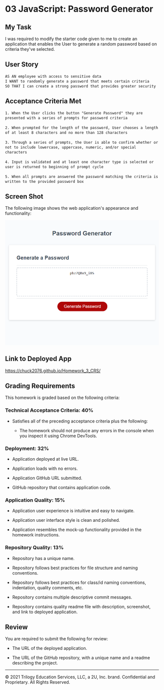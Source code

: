 # 03 JavaScript: Password Generator

## My Task

I was required to modify the starter code given to me to create an application that enables the User to generate a random password based on criteria they've selected. 

## User Story

```
AS AN employee with access to sensitive data
I WANT to randomly generate a password that meets certain criteria
SO THAT I can create a strong password that provides greater security
```

## Acceptance Criteria Met

```
1. When the User clicks the button "Generate Password" they are presented with a series of prompts for password criteria

2. When prompted for the length of the password, User chooses a length of at least 8 characters and no more than 128 characters

3. Through a series of prompts, the User is able to confirm whether or not to include lowercase, uppercase, numeric, and/or special characters

4. Input is validated and at least one character type is selected or user is returned to beginning of prompt cycle

5. When all prompts are answered the password matching the criteria is written to the provided password box

```

## Screen Shot

The following image shows the web application's appearance and functionality:

![Screenshot of Deployed Password Generator](./Assets/screencapture-chuck2076-github-io-Homework-3-CRS-2021-09-23-20_15_00.png)

## Link to Deployed App
https://chuck2076.github.io/Homework_3_CRS/

## Grading Requirements

This homework is graded based on the following criteria: 

### Technical Acceptance Criteria: 40%

* Satisfies all of the preceding acceptance criteria plus the following:

  * The homework should not produce any errors in the console when you inspect it using Chrome DevTools.

### Deployment: 32%

* Application deployed at live URL.

* Application loads with no errors.

* Application GitHub URL submitted.

* GitHub repository that contains application code.

### Application Quality: 15%

* Application user experience is intuitive and easy to navigate.

* Application user interface style is clean and polished.

* Application resembles the mock-up functionality provided in the homework instructions.

### Repository Quality: 13%

* Repository has a unique name.

* Repository follows best practices for file structure and naming conventions.

* Repository follows best practices for class/id naming conventions, indentation, quality comments, etc.

* Repository contains multiple descriptive commit messages.

* Repository contains quality readme file with description, screenshot, and link to deployed application.

## Review

You are required to submit the following for review:

* The URL of the deployed application.

* The URL of the GitHub repository, with a unique name and a readme describing the project.

- - -
© 2021 Trilogy Education Services, LLC, a 2U, Inc. brand. Confidential and Proprietary. All Rights Reserved.
